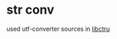 # str conv
used utf-converter sources in [libctru](https://github.com/devkitPro/libctru/tree/master/libctru/source/util/utf)

